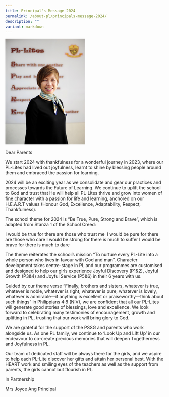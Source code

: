 ```yaml
---
title: Principal's Message 2024
permalink: /about-pl/principals-message-2024/
description: ""
variant: markdown
---
```

<div class="isomer-image-wrapper"><img style="width:50%;height:50%" height="auto" width="100%" src="/images/About%20PL/Principal's%20Message%202023/P1.jpg"></div>

Dear Parents 

We start 2024 with thankfulness for a wonderful journey in 2023, where our PL-Lites had lived out joyfulness, learnt to shine by blessing people around them and embraced the passion for learning.

2024 will be an exciting year as we consolidate and gear our practices and processes towards the Future of Learning. We continue to uplift the school to God and trust that He will help all PL-Lites thrive and grow into women of fine character with a passion for life and learning, anchored on our H.E.A.R.T values (Honour God, Excellence, Adaptability, Respect, Thankfulness).

The school theme for 2024 is “Be True, Pure, Strong and Brave”, which is adapted from Stanza 1 of the School Creed:

I would be true for there are those who trust me&nbsp;
I would be pure for there are those who care
I would be strong for there is much to suffer
I would be brave for there is much to dare

The theme reiterates the school’s mission “To nurture every PL-Lite into a whole person who lives in favour with God and man”. Character development takes centre-stage in PL and our programmes are customised and designed to help our girls experience Joyful Discovery (P1&amp;2), Joyful Growth (P3&amp;4) and Joyful Service (P5&amp;6) in their 6 years with us.

Guided by our theme verse “Finally, brothers and sisters, whatever is true, whatever is noble, whatever is right, whatever is pure, whatever is lovely, whatever is admirable—if anything is excellent or praiseworthy—think about such things” in Philippians 4:8 (NIV), we are confident that all our PL-Lites will generate good stories of blessings, love and excellence. We look forward to celebrating many testimonies of encouragement, growth and uplifting in PL, trusting that our work will bring glory to God. &nbsp;&nbsp;

We are grateful for the support of the PSSG and parents who work alongside us. As one PL family, we continue to ‘Look Up and Lift Up’ in our endeavour to co-create precious memories that will deepen Togetherness and Joyfulness in PL.

Our team of dedicated staff will be always there for the girls, and we aspire to help each PL-Lite discover her gifts and attain her personal best. With the HEART work and smiling eyes of the teachers as well as the support from parents, the girls cannot but flourish in PL.

In Partnership

Mrs Joyce Ang
Principal